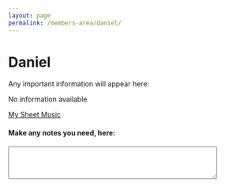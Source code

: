 ```yaml
---
layout: page
permalink: /members-area/daniel/
---
```

<body onbeforeunload="unload()" onpageshow="load()">
<h1> Daniel </h1>

Any important information will appear here:

No information available

<a href="/sheet-music/">My Sheet Music</a>

<h4>Make any notes you need, here:</h4>
<textarea id="Daniel's notes" rows="4" cols="50">
</textarea>

<script>
  function load() {
    document.getElementById("Daniel's notes").innerHTML = localStorage.getItem("text-box"); 
  }
  function unload() {
    localStorage.setItem("text-box", document.getElementById("Daniel's notes").innerHTML);
  }
  </script>

